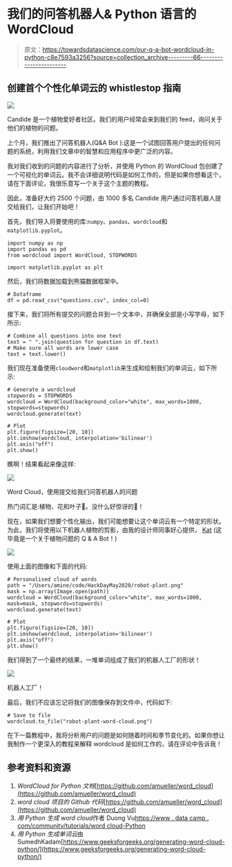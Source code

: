 # 我们的问答机器人& Python 语言的 WordCloud

> 原文：<https://towardsdatascience.com/our-q-a-bot-wordcloud-in-python-c8e7593a3256?source=collection_archive---------66----------------------->

## 创建首个个性化单词云的 whistlestop 指南

![](img/85019a7a4bbcc88ab66bc51cd6c603e8.png)

Candide 是一个植物爱好者社区。我们的用户经常会来到我们的 feed，询问关于他们的植物的问题。

上个月，我们推出了问答机器人(Q&A Bot ):这是一个试图回答用户提出的任何问题的系统，利用我们文章中的智慧和应用程序中更广泛的内容。

我对我们收到的问题的内容进行了分析，并使用 Python 的 WordCloud 包创建了一个可视化的单词云。我不会详细说明代码是如何工作的，但是如果你想看这个，请在下面评论，我很乐意写一个关于这个主题的教程。

因此，准备好大约 2500 个问题，由 1000 多名 Candide 用户通过问答机器人提交给我们，让我们开始吧！

首先，我们导入将要使用的库:`numpy`、`pandas`、`wordcloud`和`matplotlib.pyplot`。

```
import numpy as np
import pandas as pd
from wordcloud import WordCloud, STOPWORDS

import matplotlib.pyplot as plt
```

然后，我们将数据加载到熊猫数据框架中。

```
# Dataframe
df = pd.read_csv("questions.csv", index_col=0)
```

接下来，我们将所有提交的问题合并到一个文本中，并确保全部是小写字母，如下所示:

```
# Combine all questions into one text
text = " ".join(question for question in df.text)
# Make sure all words are lower case
text = text.lower()
```

我们现在准备使用`cloudword`和`matplotlib`来生成和绘制我们的单词云，如下所示:

```
# Generate a wordcloud
stopwords = STOPWORDS
wordcloud = WordCloud(background_color="white", max_words=1000, stopwords=stopwords)
wordcloud.generate(text)

# Plot
plt.figure(figsize=[20, 10])
plt.imshow(wordcloud, interpolation='bilinear')
plt.axis("off")
plt.show()
```

瞧啊！结果看起来像这样:

![](img/874b5ef1626707fc1d824a18530c4f0d.png)

Word Cloud，使用提交给我们问答机器人的问题

热门词汇是:植物、花和叶子🌱。没什么好惊讶的🙂！

现在，如果我们想要个性化输出，我们可能想要让这个单词云有一个特定的形状。为此，我们将使用以下机器人植物的剪影，由我的设计师同事好心提供， [Kat](https://medium.com/@kat.jones_38546) (这毕竟是一个关于植物问题的 Q & A Bot！)

![](img/4ad7f6265269283e59e8bd0879df7c2d.png)

使用上面的图像和下面的代码:

```
# Personalised cloud of words
path = "/Users/amine/code/HackDayMay2020/robot-plant.png"
mask = np.array(Image.open(path))
wordcloud = WordCloud(background_color="white", max_words=1000, mask=mask, stopwords=stopwords)
wordcloud.generate(text)

# Plot
plt.figure(figsize=[20, 10])
plt.imshow(wordcloud, interpolation='bilinear')
plt.axis("off")
plt.show()
```

我们得到了一个最终的结果，一堆单词组成了我们的机器人工厂的形状！

![](img/927f5a5cd1637945f308811d84adedc3.png)

机器人工厂！

最后，我们不应该忘记将我们的图像保存到文件中，代码如下:

```
# Save to file
wordcloud.to_file("robot-plant-word-cloud.png")
```

在下一篇教程中，我将分析用户的问题是如何随着时间和季节变化的。如果你想让我制作一个更深入的教程来解释 wordcloud 是如何工作的，请在评论中告诉我！

## 参考资料和资源

1.  *WordCloud for Python 文档*[https://github.com/amueller/word_cloud](https://github.com/amueller/word_cloud)
2.  *word cloud 项目的 Github 代码*[https://github.com/amueller/word_cloud](https://github.com/amueller/word_cloud)
3.  *用 Python 生成 word cloud*作者 Duong Vu[https://www . data camp . com/community/tutorials/word cloud-Python](https://www.datacamp.com/community/tutorials/wordcloud-python)
4.  *用 Python 生成单词云*由 SumedhKadam[https://www.geeksforgeeks.org/generating-word-cloud-python/](https://www.geeksforgeeks.org/generating-word-cloud-python/)